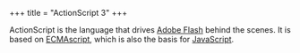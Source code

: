 +++
title = "ActionScript 3"
+++

ActionScript is the language that drives [Adobe Flash](/) behind the scenes.
It is based on [ECMAscript](/), which is also the basis for [JavaScript](/).
